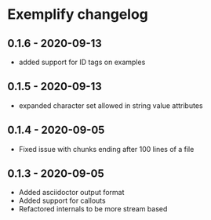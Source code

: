 # Exemplify changelog

## 0.1.6 - 2020-09-13
* added support for ID tags on examples

## 0.1.5 - 2020-09-13
* expanded character set allowed in string value attributes

## 0.1.4 - 2020-09-05
* Fixed issue with chunks ending after 100 lines of a file

## 0.1.3 - 2020-09-05
* Added asciidoctor output format
* Added support for callouts
* Refactored internals to be more stream based
